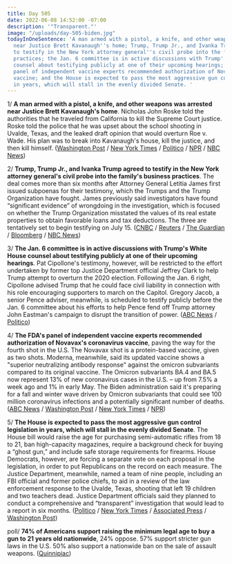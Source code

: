```yaml
---
title: Day 505
date: 2022-06-08 14:52:00 -07:00
description: '"Transparent."'
image: "/uploads/day-505-biden.jpg"
todayInOneSentence: 'A man armed with a pistol, a knife, and other weapons was arrested
  near Justice Brett Kavanaugh''s home; Trump, Trump Jr., and Ivanka Trump agreed
  to testify in the New York attorney general''s civil probe into the family''s business
  practices; the Jan. 6 committee is in active discussions with Trump''s White House
  counsel about testifying publicly at one of their upcoming hearings; the FDA''s
  panel of independent vaccine experts recommended authorization of Novavax''s coronavirus
  vaccine; and the House is expected to pass the most aggressive gun control legislation
  in years, which will stall in the evenly divided Senate. '
---
```


1/ **A man armed with a pistol, a knife, and other weapons was arrested near Justice Brett Kavanaugh's home**. Nicholas John Roske told the authorities that he traveled from California to kill the Supreme Court justice. Roske told the police that he was upset about the school shooting in Uvalde, Texas, and the leaked draft opinion that would overturn Roe v. Wade. His plan was to break into Kavanaugh's house, kill the justice, and then kill himself. ([Washington Post](https://www.washingtonpost.com/dc-md-va/2022/06/08/kavanaugh-threat-arrest-justice/) / [New York Times](https://www.nytimes.com/2022/06/08/us/brett-kavanaugh-threat-arrest.html) / [Politico](https://www.politico.com/news/2022/06/08/armed-man-arrested-justice-brett-kavanaugh-00038069) / [NPR](https://www.npr.org/2022/06/08/1103702099/man-arrested-kavanaugh-house) / [NBC News](https://www.nbcnews.com/politics/supreme-court/man-gun-arrested-justice-kavanaughs-residence-rcna32535))

2/ **Trump, Trump Jr., and Ivanka Trump agreed to testify in the New York attorney general's civil probe into the family's business practices**. The deal comes more than six months after Attorney General Letitia James first issued subpoenas for their testimony, which the Trumps and the Trump Organization have fought. James previously said investigators have found “significant evidence” of wrongdoing in the investigation, which is focused on whether the Trump Organization misstated the values of its real estate properties to obtain favorable loans and tax deductions. The three are tentatively set to begin testifying on July 15. ([CNBC](https://www.cnbc.com/2022/06/08/trump-and-2-adult-children-set-to-testify-in-new-york-attorney-general-investigation-starting-july-15.html) / [Reuters](https://www.reuters.com/world/us/trump-adult-children-agree-testify-ny-civil-probe-document-2022-06-08/) / [The Guardian](https://www.theguardian.com/us-news/2022/jun/08/donald-trump-testify-investigation-children-new-york-ag) / [Bloomberg](https://www.bloomberg.com/news/articles/2022-06-08/trump-two-children-will-testify-starting-july-15-in-asset-probe?sref=MIBMEEoj) / [NBC News](https://www.nbcnews.com/politics/politics-news/trump-two-children-set-testify-july-15-new-york-civil-probe-rcna32621))

3/ **The Jan. 6 committee is in active discussions with Trump's White House counsel about testifying publicly at one of their upcoming hearings**. Pat Cipollone's testimony, however, will be restricted to the effort undertaken by former top Justice Department official Jeffrey Clark to help Trump attempt to overturn the 2020 election. Following the Jan. 6 right, Cipollone advised Trump that he could face civil liability in connection with his role encouraging supporters to march on the Capitol. Gregory Jacob, a senior Pence adviser, meanwhile, is scheduled to testify publicly before the Jan. 6 committee about his efforts to help Pence fend off Trump attorney John Eastman's campaign to disrupt the transition of power. ([ABC News](https://abcnews.go.com/US/top-trump-white-house-lawyer-active-talks-jan/story?id=85246792) / [Politico](https://www.politico.com/news/2022/06/08/pence-adviser-testify-jan-6-committee-00038206))

4/ **The FDA's panel of independent vaccine experts recommended authorization of Novavax's coronavirus vaccine**, paving the way for the fourth shot in the U.S. The Novavax shot is a protein-based vaccine, given as two shots. Moderna, meanwhile, said its updated vaccine shows a "superior neutralizing antibody response" against the omicron subvariants compared to its original vaccine. The Omicron subvariants BA.4 and BA.5 now represent 13% of new coronavirus cases in the U.S. – up from 7.5% a week ago and 1% in early May. The Biden administration said it's preparing for a fall and winter wave driven by Omicron subvariants that could see 100 million coronavirus infections and a potentially significant number of deaths. ([ABC News](https://abcnews.go.com/Politics/fda-advisers-vote-favor-authorizing-novavax-covid-19/story?id=85242268) / [Washington Post](https://www.washingtonpost.com/health/2022/06/08/moderna-booster-omicron-coronavirus-trial/) / [New York Times](https://www.nytimes.com/2022/06/08/science/omicron-ba4-ba5-variant.html) / [NPR](https://www.npr.org/2022/06/08/1103659340/moderna-vaccine-booster-omicron))

5/ **The House is expected to pass the most aggressive gun control legislation in years, which will stall in the evenly divided Senate**. The House bill would raise the age for purchasing semi-automatic rifles from 18 to 21, ban high-capacity magazines, require a background check for buying a “ghost gun,” and include safe storage requirements for firearms. House Democrats, however, are forcing a separate vote on each proposal in the legislation, in order to put Republicans on the record on each measure. The Justice Department, meanwhile, named a team of nine people, including an FBI official and former police chiefs, to aid in a review of the law enforcement response to the Uvalde, Texas, shooting that left 19 children and two teachers dead. Justice Department officials said they planned to conduct a comprehensive and “transparent” investigation that would lead to a report in six months. ([Politico](https://www.politico.com/news/2022/06/08/house-democrats-gun-reform-goals-00038111) / [New York Times](https://www.nytimes.com/live/2022/06/08/us/gun-violence-hearing-uvalde-buffalo) / [Associated Press](https://apnews.com/article/uvalde-school-shooting-texas-shootings-merrick-garland-police-43851792809e619d0ea67d5b7819dd6c) / [Washington Post](https://www.washingtonpost.com/politics/2022/06/08/liberals-california-primaries-biden-summit-americas/))

poll/ **74% of Americans support raising the minimum legal age to buy a gun to 21 years old nationwide**, 24% oppose. 57% support stricter gun laws in the U.S. 50% also support a nationwide ban on the sale of assault weapons. ([Quinnipiac](https://poll.qu.edu/poll-release?releaseid=3848))
